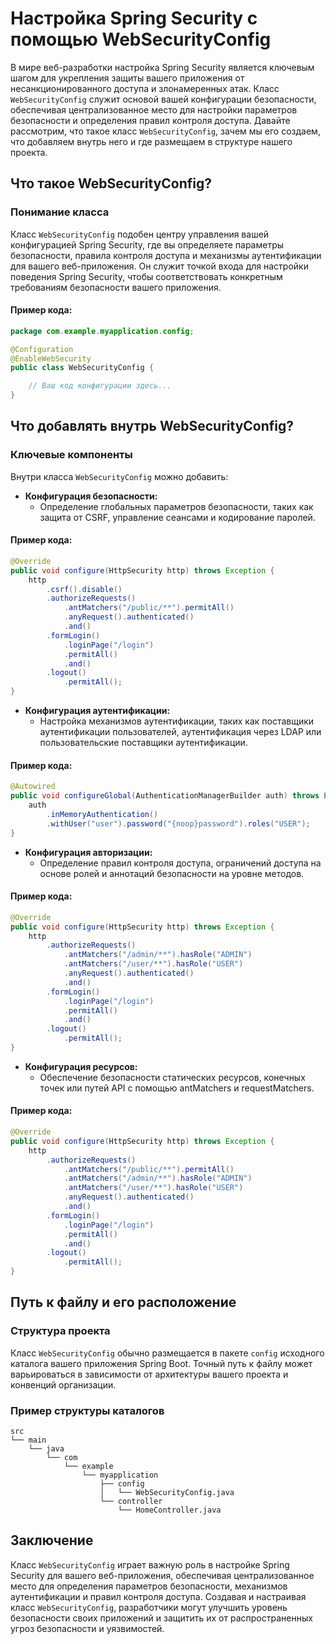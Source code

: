 # Настройка Spring Security с помощью WebSecurityConfig

В мире веб-разработки настройка Spring Security является ключевым шагом для укрепления защиты вашего приложения от несанкционированного доступа и злонамеренных атак. Класс `WebSecurityConfig` служит основой вашей конфигурации безопасности, обеспечивая централизованное место для настройки параметров безопасности и определения правил контроля доступа. Давайте рассмотрим, что такое класс `WebSecurityConfig`, зачем мы его создаем, что добавляем внутрь него и где размещаем в структуре нашего проекта.

## Что такое WebSecurityConfig?

### Понимание класса

Класс `WebSecurityConfig` подобен центру управления вашей конфигурацией Spring Security, где вы определяете параметры безопасности, правила контроля доступа и механизмы аутентификации для вашего веб-приложения. Он служит точкой входа для настройки поведения Spring Security, чтобы соответствовать конкретным требованиям безопасности вашего приложения.

#### Пример кода:

```java
package com.example.myapplication.config;

@Configuration
@EnableWebSecurity
public class WebSecurityConfig {

    // Ваш код конфигурации здесь...
}
```

## Что добавлять внутрь WebSecurityConfig?

### Ключевые компоненты

Внутри класса `WebSecurityConfig` можно добавить:

- **Конфигурация безопасности:**
    - Определение глобальных параметров безопасности, таких как защита от CSRF, управление сеансами и кодирование паролей.

#### Пример кода:

```java
@Override
public void configure(HttpSecurity http) throws Exception {
    http
        .csrf().disable()
        .authorizeRequests()
            .antMatchers("/public/**").permitAll()
            .anyRequest().authenticated()
            .and()
        .formLogin()
            .loginPage("/login")
            .permitAll()
            .and()
        .logout()
            .permitAll();
}
```

- **Конфигурация аутентификации:**
    - Настройка механизмов аутентификации, таких как поставщики аутентификации пользователей, аутентификация через LDAP или пользовательские поставщики аутентификации.

#### Пример кода:

```java
@Autowired
public void configureGlobal(AuthenticationManagerBuilder auth) throws Exception {
    auth
        .inMemoryAuthentication()
        .withUser("user").password("{noop}password").roles("USER");
}
```

- **Конфигурация авторизации:**
    - Определение правил контроля доступа, ограничений доступа на основе ролей и аннотаций безопасности на уровне методов.

#### Пример кода:

```java
@Override
public void configure(HttpSecurity http) throws Exception {
    http
        .authorizeRequests()
            .antMatchers("/admin/**").hasRole("ADMIN")
            .antMatchers("/user/**").hasRole("USER")
            .anyRequest().authenticated()
            .and()
        .formLogin()
            .loginPage("/login")
            .permitAll()
            .and()
        .logout()
            .permitAll();
}
```

- **Конфигурация ресурсов:**
    - Обеспечение безопасности статических ресурсов, конечных точек или путей API с помощью antMatchers и requestMatchers.

#### Пример кода:

```java
@Override
public void configure(HttpSecurity http) throws Exception {
    http
        .authorizeRequests()
            .antMatchers("/public/**").permitAll()
            .antMatchers("/admin/**").hasRole("ADMIN")
            .antMatchers("/user/**").hasRole("USER")
            .anyRequest().authenticated()
            .and()
        .formLogin()
            .loginPage("/login")
            .permitAll()
            .and()
        .logout()
            .permitAll();
}
```

## Путь к файлу и его расположение

### Структура проекта

Класс `WebSecurityConfig` обычно размещается в пакете `config` исходного каталога вашего приложения Spring Boot. Точный путь к файлу может варьироваться в зависимости от архитектуры вашего проекта и конвенций организации.

### Пример структуры каталогов

```plaintext
src
└── main
    └── java
        └── com
            └── example
                └── myapplication
                    ├── config
                    │   └── WebSecurityConfig.java
                    └── controller
                        └── HomeController.java
```

## Заключение

Класс `WebSecurityConfig` играет важную роль в настройке Spring Security для вашего веб-приложения, обеспечивая централизованное место для определения параметров безопасности, механизмов аутентификации и правил контроля доступа. Создавая и настраивая класс `WebSecurityConfig`, разработчики могут улучшить уровень безопасности своих приложений и защитить их от распространенных угроз безопасности и уязвимостей.
